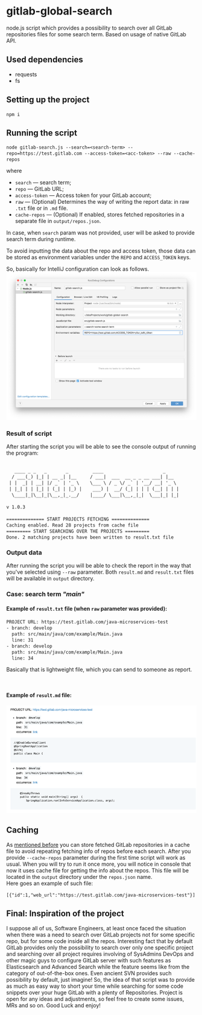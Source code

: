 # gitlab-global-search

 node.js script which provides a possibility to search over all GitLab repositories files for some 
 search term. Based on usage of native GitLab API.

## Used dependencies
+ requests 
+ fs 

## Setting up the project
```shell
npm i
```

## Running the script 

```shell
node gitlab-search.js --search=<search-term> --repo=https://test.gitlab.com --access-token=<acc-token> --raw --cache-repos
```

where
+ `search` — search term;
+ `repo` — GitLab URL;
+ `access-token` — Access token for your GitLab account;
+ `raw` — (Optional) Determines the way of writing the report data: in raw `.txt` file or in `.md` file.
+ `cache-repos` — (Optional) If enabled, stores fetched repositories in a separate file in `output/repos.json`.

In case, when `search` param was not provided, user will be asked to provide search term during runtime.

To avoid inputting the data about the repo and access token, those data can be stored as environment 
variables under the `REPO` and `ACCESS_TOKEN` keys. </br>

So, basically for IntelliJ configuration can look as follows.
![img.png](static/intellij-config-example.png)

### Result of script 

After starting the script you will be able to see the console output of running the program: 
```shell

   ____ _ _   _       _         ____                      _     
  / ___(_) |_| | __ _| |__     / ___|  ___  __ _ _ __ ___| |__  
 | |  _| | __| |/ _` | '_ \    \___ \ / _ \/ _` | '__/ __| '_ \ 
 | |_| | | |_| | (_| | |_) |    ___) |  __/ (_| | | | (__| | | |
  \____|_|\__|_|\__,_|_.__/    |____/ \___|\__,_|_|  \___|_| |_|
                                                                           v 1.0.3                                     

============== START PROJECTS FETCHING ==============
Caching enabled. Read 28 projects from cache file
========= START SEARCHING OVER THE PROJECTS =========
Done. 2 matching projects have been written to result.txt file

```

### Output data

After running the script you will be able to check the report in the way that you've selected using `--raw` 
parameter. Both `result.md` and `result.txt` files will be available in `output` directory. <br/>

### Case: search term _"main"_

#### Example of `result.txt` file (when `raw` parameter was provided):

```shell
PROJECT URL: https://test.gitlab.com/java-microservices-test
- branch: develop
  path: src/main/java/com/example/Main.java
  line: 31
- branch: develop
  path: src/main/java/com/example/Main.java
  line: 34
```
Basically that is lightweight file, which you can send to someone as report.

<br/>

#### Example of `result.md` file:

![](static/report-md-example.png)

## Caching
As  [mentioned before](#Running-the-script) you can store fetched GitLab repositories in a cache 
file to avoid repeating fetching info of repos before each search. After you provide `--cache-repos` 
parameter during the first time script will work as usual. When you will try to run it once more, you 
will notice in console that now it uses cache file for getting the info about the repos. This file will 
be located in the `output` directory under the `repos.json` name. <br/>
Here goes an example of such file:
```shell
[{"id":1,"web_url":"https://test.gitlab.com/java-microservices-test"}]
```

## Final: Inspiration of the project
I suppose all of us, Software Engineers, at least once faced the situation when there was a need to search
over GitLab projects not for some specific repo, but for some code inside all the repos. Interesting fact
that by default GitLab provides only the possibility to search over only one specific project and searching 
over all project requires involving of SysAdmins DevOps and other magic guys to configure GitLab server with 
such features as Elasticsearch and Advanced Search while the feature seems like from the category 
of out-of-the-box ones. Even ancient SVN provides such possibility by default, just imagine! 
So, the idea of that script was to provide as much as easy way to short your time
while searching for some code snippets over your huge GitLab with a plenty of Repositories. Project is open
for any ideas and adjustments, so feel free to create some issues, MRs and so on. Good Luck and enjoy!